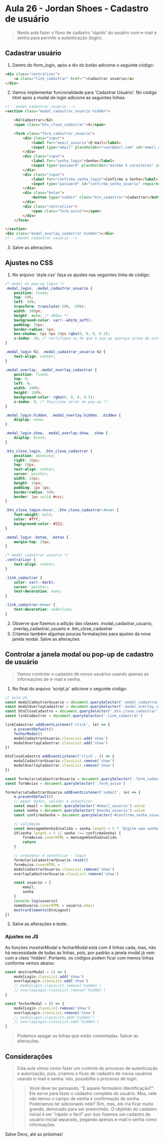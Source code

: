 # Aula 26 - Jordan Shoes - Cadastro de usuário

> Nesta aula fazer o fluxo de cadastro 'rápido' do usuário com e-mail e senha para permitir a autenticação (login).

## Cadastrar usuário

1. Dentro do form_login, após a div do botão adicione o seguinte código:

~~~html
<div class="centralizar">
    <a class="link_cadastrar" href="">Cadastrar usuário</a>
</div>

~~~

2. Vamos implementar funcionalidade para 'Cadastrar Usuário'. No código html após a modal de login adicione as seguintes linhas:

~~~html
<!-- modal cadastrar usuario -->
<section class="modal_cadastrar_usuario hidden">

    <h2>Cadastrar</h2>
    <span class="btn_close_cadastrar">X</span>

    <form class="form_cadastrar_usuario">
        <div class="input">
            <label for="email_usuario">E-mail</label>
            <input type="email" placeholder="user@mail.com" id="email_usuario" autofocus required />
        </div>
        <div class="input">
            <label for="senha_login">Senha</label>
            <input type="password" placeholder="mínimo 5 caracteres" id="senha_usuario" required />
        </div>
        <div class="input">
            <label for="confirma_senha_login">Confirme a Senha</label>
            <input type="password" id="confirma_senha_usuario" required />
        </div>
        <div class="botao">
            <button type="submit" class="btn_cadastrar">Cadastrar</button>
        </div>
        <div class="centralizar">
            <span class="form_aviso"></span>
        </div>
    </form>

</section>
<div class="modal_overlay_cadastrar hidden"></div>
<!-- /modal cadastrar usuario -->
~~~

3. Salve as alterações.

## Ajustes no CSS

1. No arquivo 'style.css' faça os ajustes nas seguintes linha de código:

~~~css
/* modal ou pop-up login */
.modal_login, .modal_cadastrar_usuario {
    position: fixed;
    top: 50%;
    left: 50%;
    transform: translate(-50%, -50%);
    width: 300px;
    height: auto; /* 300px */
    background-color: var(--white_soft);
    padding: 20px;
    border-radius: 5px;
    box-shadow: 0px 0px 10px rgba(0, 0, 0, 0.2);
    z-index: 10; /* Certifique-se de que o pop-up apareça acima de outro conteúdo */
}

.modal_login h2, .modal_cadastrar_usuario h2 {
    text-align: center;
}

.modal_overlay, .modal_overlay_cadastrar {
    position: fixed;
    top: 0;
    left: 0;
    width: 100%;
    height: 100%;
    background-color: rgba(0, 0, 0, 0.5);
    z-index: 9; /* Posicione atrás do pop-up */
}

.modal_login.hidden, .modal_overlay.hidden, .hidden {
    display: none;
}

.modal_login.show, .modal_overlay.show, .show {
    display: block;
}

.btn_close_login, .btn_close_cadastrar {
    position: absolute;
    right: 16px;
    top: 20px;
    text-align: center;
    cursor: pointer;
    width: 24px;
    height: 24px;
    padding: 2px 5px;
    border-radius: 50%;
    border: 1px solid #ccc;
}

.btn_close_login:hover, .btn_close_cadastrar:hover {
    font-weight: bold;
    color: #fff;
    background-color: #222;
}

.modal_login .botao, .botao {
    margin-top: 20px;
}

/* modal cadastrar usuario */
.centralizar {
    text-align: center;
}

.link_cadastrar {
    color: var(--dark);
    cursor: pointer;
    text-decoration: none;
}

.link_cadastrar:hover {
    text-decoration: underline;
}

~~~

2. Observe que fizemos a adição das classes .modal_cadastrar_usuario, .overlay_cadastrar_usuario e .btn_close_cadastrar
3. Criamos também algumas poucas formatações para ajustes da nova janela modal. Salve as alterações.

## Controlar a janela modal ou pop-up de cadastro de usuário

> Vamos controlar o cadastro de novos usuários usando apenas as informações de e-mail e senha.

1. No final do arquivo 'script.js' adicione o seguinte código:

~~~javascript
// aula 26
const modalCadastrarUsuario = document.querySelector('.modal_cadastrar_usuario')
const modalOverlayCadastrar = document.querySelector('.modal_overlay_cadastrar')
const btnCloseCadastro = document.querySelector('.btn_close_cadastrar')
const linkCadastrar = document.querySelector('.link_cadastrar')

linkCadastrar.addEventListener('click', (e) => {
    e.preventDefault()
    fecharModal()
    modalCadastrarUsuario.classList.add('show')
    modalOverlayCadastrar.classList.add('show')
})

btnCloseCadastro.addEventListener('click', () => {
    modalCadastrarUsuario.classList.remove('show')
    modalOverlayCadastrar.classList.remove('show')
})

const formularioCadastrarUsuario = document.querySelector('.form_cadastrar_usuario')
const formAviso = document.querySelector('.form_aviso')

formularioCadastrarUsuario.addEventListener('submit', (e) => {
    e.preventDefault()
    // pegar dados, validar e autenticar
    const email = document.querySelector('#email_usuario').value
    const senha = document.querySelector('#senha_usuario').value
    const confirmaSenha = document.querySelector('#confirma_senha_usuario').value

    // validação
    const mensagemSenhaInvalida = senha.length < 5 ? 'Digite uma senha com no mínimo 5 caracteres' : 'Senha e confirmação SÃO diferentes'
    if(senha.length < 5 || senha !== confirmaSenha) {
        formAviso.innerHTML = mensagemSenhaInvalida
        return
    }

    // armazenar e autenticar - login
    formularioCadastrarUsuario.reset()
    formAviso.innerHTML = ''
    modalCadastrarUsuario.classList.remove('show')
    overlayCadastrarUsuario.classList.remove('show')

    const usuario = {
        email,
        senha
    }
    console.log(usuario)
    nomeUsuario.innerHTML = usuario.email
    mostrarElemento(btnLogout)
})

~~~

2. Salve as alterações e teste.

### Ajustes no JS

As funções mostrarModal e fecharModal está com 4 linhas cada, mas, não há necessidade de todas as linhas, pois, por padrão a janela modal já vem com a class 'hidden'. Portanto, os códigos podem ficar com menos linhas conforme vemos abaixo:

~~~javascript
const mostrarModal = () => {
    modalLogin.classList.add('show')
    overlayLogin.classList.add('show')
    // modalLogin.classList.remove('hidden')
    // overlayLogin.classList.remove('hidden')
}

const fecharModal = () => {
    modalLogin.classList.remove('show')
    overlayLogin.classList.remove('show')
    // modalLogin.classList.add('hidden')
    // overlayLogin.classList.add('hidden')
}
~~~

> Podemos apagar as linhas que estão comentadas. Salvar as alterações.

## Considerações

> Esta aula vimos como fazer um controle do processo de autenticação e autorização, pois, criamos o fluxo de cadastro de novos usuários usando e-mail e senha. Isto, possibilita o processo de login.

>> Você deve ter pensando. "E aquele formulário Identificação?". Ele serve para fazer o cadastro completo do usuário. Mas, nele não temos o campo de senha e confirmação de senha. Poderíamos ter adicionado nele? Sim, mas, ele iria ficar muito grande, demorado para ser preenchido. O objetido do cadastro inicial é ser "rápido e fácil" por isso fizemos um cadastro de usuário inicial separado, pegando apenas e-mail e senha como informações.

Salve Devs, até as próximas!
